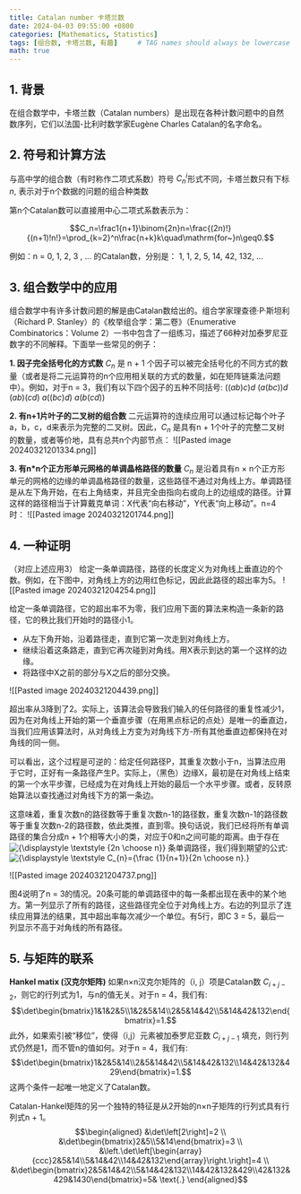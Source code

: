 ```yaml
---
title: Catalan number 卡塔兰数
date: 2024-04-03 09:55:00 +0800
categories: [Mathematics, Statistics]
tags: [组合数, 卡塔兰数, 有趣]     # TAG names should always be lowercase
math: true
---
```



## 1. 背景

在组合数学中，卡塔兰数（Catalan numbers）是出现在各种计数问题中的自然数序列，它们以法国-比利时数学家Eugène Charles Catalan的名字命名。

## 2. 符号和计算方法

与高中学的组合数（有时称作二项式系数）符号 $C_n^i$形式不同，卡塔兰数只有下标$n$, 表示对于n个数据的问题的组合种类数

第n个Catalan数可以直接用中心二项式系数表示为：

$$C_n=\frac1{n+1}\binom{2n}n=\frac{(2n)!}{(n+1)!n!}=\prod_{k=2}^n\frac{n+k}k\quad\mathrm{for~}n\geq0.$$

例如：n = 0, 1, 2, 3 , ... 的Catalan数，分别是：
1, 1, 2, 5, 14, 42, 132, ...

## 3. 组合数学中的应用

组合数学中有许多计数问题的解是由Catalan数给出的。组合学家理查德·P·斯坦利（Richard P. Stanley）的《枚举组合学：第二卷》（Enumerative Combinatorics：Volume 2）一书中包含了一组练习，描述了66种对加泰罗尼亚数字的不同解释。下面举一些常见的例子：

**1. 因子完全括号化的方式数**
$C_n$ 是 n + 1 个因子可以被完全括号化的不同方式的数量（或者是将二元运算符的n个应用相关联的方式的数量，如在矩阵链乘法问题中）。例如，对于n = 3，我们有以下四个因子的五种不同括号: 
$((ab)c)d$    $(a(bc))d$    $(ab)(cd)$    $a((bc)d)$   $a(b(cd))$

**2. 有n+1片叶子的二叉树的组合数**
二元运算符的连续应用可以通过标记每个叶子a，b，c，d来表示为完整的二叉树。因此，$C_n$ 是具有n + 1个叶子的完整二叉树的数量，或者等价地，具有总共n个内部节点：
![[Pasted image 20240321201334.png]]

**3. 有n\*n个正方形单元网格的单调晶格路径的数量**
$C_n$ 是沿着具有n × n个正方形单元的网格的边缘的单调晶格路径的数量，这些路径不通过对角线上方。单调路径是从左下角开始，在右上角结束，并且完全由指向右或向上的边组成的路径。计算这样的路径相当于计算戴克单词：X代表“向右移动”，Y代表“向上移动”。n=4时：
![[Pasted image 20240321201744.png]]

## 4. 一种证明

（对应上述应用3）
给定一条单调路径，路径的长度定义为对角线上垂直边的个数。例如，在下图中，对角线上方的边用红色标记，因此此路径的超出率为5。
![[Pasted image 20240321204254.png]]

给定一条单调路径，它的超出率不为零，我们应用下面的算法来构造一条新的路径，它的秩比我们开始时的路径小1。

- 从左下角开始，沿着路径走，直到它第一次走到对角线上方。
- 继续沿着这条路走，直到它再次碰到对角线。用X表示到达的第一个这样的边缘。
- 将路径中X之前的部分与X之后的部分交换。

![[Pasted image 20240321204439.png]]

超出率从3降到了2。实际上，该算法会导致我们输入的任何路径的重复性减少1，因为在对角线上开始的第一个垂直步骤（在用黑点标记的点处）是唯一的垂直边，当我们应用该算法时，从对角线上方变为对角线下方-所有其他垂直边都保持在对角线的同一侧。

可以看出，这个过程是可逆的：给定任何路径P，其重复次数小于n，当算法应用于它时，正好有一条路径产生P。实际上，（黑色）边缘X，最初是在对角线上结束的第一个水平步骤，已经成为在对角线上开始的最后一个水平步骤。或者，反转原始算法以查找通过对角线下方的第一条边。

这意味着，重复次数n的路径数等于重复次数n-1的路径数，重复次数n-1的路径数等于重复次数n-2的路径数，依此类推，直到零。换句话说，我们已经将所有单调路径的集合分成n + 1个相等大小的类，对应于0和n之间可能的距离。由于存在 ![{\displaystyle \textstyle {2n \choose n}}](https://wikimedia.org/api/rest_v1/media/math/render/svg/4a334a538420fdef7c072b34de7b03826201ade1) 条单调路径，我们得到期望的公式: ![{\displaystyle \textstyle C_{n}={\frac {1}{n+1}}{2n \choose n}.}](https://wikimedia.org/api/rest_v1/media/math/render/svg/ce7f0549d2f863ad02ee5ff83d728c5d0a20d344)

![[Pasted image 20240321204737.png]]

图4说明了n = 3的情况。20条可能的单调路径中的每一条都出现在表中的某个地方。第一列显示了所有的路径，这些路径完全位于对角线上方。右边的列显示了连续应用算法的结果，其中超出率每次减少一个单位。有5行，即C 3 = 5，最后一列显示不高于对角线的所有路径。

## 5. 与矩阵的联系

**Hankel matix (汉克尔矩阵)**
如果n×n汉克尔矩阵的（i, j）项是Catalan数 $C_{i+j-2}$，则它的行列式为1，与n的值无关。对于n = 4，我们有:
$$\det\begin{bmatrix}1&1&2&5\\1&2&5&14\\2&5&14&42\\5&14&42&132\end{bmatrix}=1.$$
此外，如果索引被“移位”，使得（i,j）元素被加泰罗尼亚数 $C_{i+j-1}$ 填充，则行列式仍然是1，而不管n的值如何。对于n = 4，我们有:
$$\det\begin{bmatrix}1&2&5&14\\2&5&14&42\\5&14&42&132\\14&42&132&429\end{bmatrix}=1.$$
这两个条件一起唯一地定义了Catalan数。

Catalan-Hankel矩阵的另一个独特的特征是从2开始的n×n子矩阵的行列式具有行列式n + 1。
$$\begin{aligned}
&\det\left[2\right]=2 \\
&\det\begin{bmatrix}2&5\\5&14\end{bmatrix}=3 \\
&\left.\det\left[\begin{array}{ccc}2&5&14\\5&14&42\\14&42&132\end{array}\right.\right]=4 \\
&\det\begin{bmatrix}2&5&14&42\\5&14&42&132\\14&42&132&429\\42&132&429&1430\end{bmatrix}=5& \text{.} 
\end{aligned}$$
